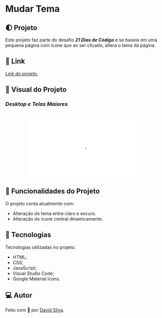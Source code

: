 # **Mudar Tema**

## :first_quarter_moon: **Projeto**

Este projeto faz parte do desafio **_21 Dias de Código_** e se baseia em uma pequena página com ícone que ao ser clicado, altera o tema da página.

## :link: **Link**

_[Link do projeto.](https://davsilvam.github.io/21-dias-de-codigo/08/)_

## :art: **Visual do Projeto**

### _Desktop e Telas Maiores_

<h1 align="center">
    <img src="img/screenshot.gif" style="width: 70%;">
</h1>

## :rocket: **Funcionalidades do Projeto**

O projeto conta atualmente com:

- Alteração do tema entre claro e escuro.
- Alteração do ícone central dinamicamente.

## :wrench: **Tecnologias**

Tecnologias utilizadas no projeto.

- HTML;
- CSS;
- JavaScript;
- Visual Studio Code;
- Google Material Icons.

## :computer: **Autor**

Feito com :purple_heart: por [David Silva](https://www.linkedin.com/in/davsilvam/).
